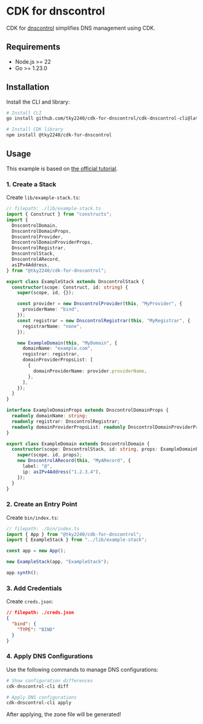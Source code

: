 # CDK for dnscontrol

CDK for [dnscontrol](https://github.com/StackExchange/dnscontrol) simplifies DNS management using CDK.

## Requirements

- Node.js >= 22
- Go >= 1.23.0 

## Installation

Install the CLI and library:

```sh
# Install CLI
go install github.com/tky2240/cdk-for-dnscontrol/cdk-dnscontrol-cli@latest

# Install CDK library
npm install @tky2240/cdk-for-dnscontrol
```

## Usage

This example is based on [the official tutorial](https://docs.dnscontrol.org/getting-started/getting-started#id-3.-create-the-initial-dnsconfig.js).

### 1. Create a Stack

Create `lib/example-stack.ts`:

```typescript
// filepath: ./lib/example-stack.ts
import { Construct } from "constructs";
import {
  DnscontrolDomain,
  DnscontrolDomainProps,
  DnscontrolProvider,
  DnscontrolDomainProviderProps,
  DnscontrolRegistrar,
  DnscontrolStack,
  DnscontrolARecord,
  asIPv4Address,
} from "@tky2240/cdk-for-dnscontrol";

export class ExampleStack extends DnscontrolStack {
  constructor(scope: Construct, id: string) {
    super(scope, id, {});

    const provider = new DnscontrolProvider(this, "MyProvider", {
      providerName: "bind",
    });
    const registrar = new DnscontrolRegistrar(this, "MyRegistrar", {
      registrarName: "none",
    });

    new ExampleDomain(this, "MyDomain", {
      domainName: "example.com",
      registrar: registrar,
      domainProviderPropsList: [
        {
          domainProviderName: provider.providerName,
        },
      ],
    });
  }
}

interface ExampleDomainProps extends DnscontrolDomainProps {
  readonly domainName: string;
  readonly registrar: DnscontrolRegistrar;
  readonly domainProviderPropsList: readonly DnscontrolDomainProviderProps[];
}

export class ExampleDomain extends DnscontrolDomain {
  constructor(scope: DnscontrolStack, id: string, props: ExampleDomainProps) {
    super(scope, id, props);
    new DnscontrolARecord(this, "MyARecord", {
      label: "@",
      ip: asIPv4Address("1.2.3.4"),
    });
  }
}
```

### 2. Create an Entry Point

Create `bin/index.ts`:

```typescript
// filepath: ./bin/index.ts
import { App } from "@tky2240/cdk-for-dnscontrol";
import { ExampleStack } from "../lib/example-stack";

const app = new App();

new ExampleStack(app, "ExampleStack");

app.synth();
```

### 3. Add Credentials

Create `creds.json`:

```json
// filepath: ./creds.json
{
  "bind": {
    "TYPE": "BIND"
  }
}
```

### 4. Apply DNS Configurations

Use the following commands to manage DNS configurations:

```sh
# Show configuration differences
cdk-dnscontrol-cli diff

# Apply DNS configurations
cdk-dnscontrol-cli apply
```

After applying, the zone file will be generated!
